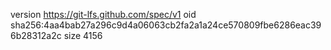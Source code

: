 version https://git-lfs.github.com/spec/v1
oid sha256:4aa4bab27a296c9d4a06063cb2fa2a1a24ce570809fbe6286eac396b28312a2c
size 4156
